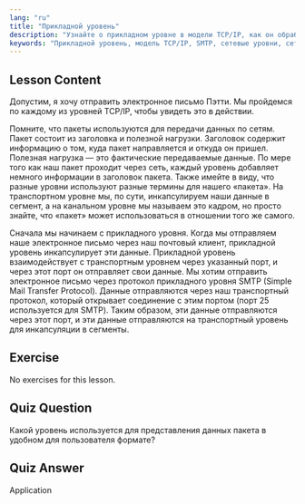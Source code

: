 ```yaml
---
lang: "ru"
title: "Прикладной уровень"
description: "Узнайте о прикладном уровне в модели TCP/IP, как он обрабатывает данные для электронной почты (SMTP), и его роли в сетевой коммуникации. Разберитесь в сетевых уровнях."
keywords: "Прикладной уровень, модель TCP/IP, SMTP, сетевые уровни, сети Linux, руководство для начинающих, сетевая коммуникация"
---
```


## Lesson Content

Допустим, я хочу отправить электронное письмо Пэтти. Мы пройдемся по каждому из уровней TCP/IP, чтобы увидеть это в действии.

Помните, что пакеты используются для передачи данных по сетям. Пакет состоит из заголовка и полезной нагрузки. Заголовок содержит информацию о том, куда пакет направляется и откуда он пришел. Полезная нагрузка — это фактические передаваемые данные. По мере того как наш пакет проходит через сеть, каждый уровень добавляет немного информации в заголовок пакета. Также имейте в виду, что разные уровни используют разные термины для нашего «пакета». На транспортном уровне мы, по сути, инкапсулируем наши данные в сегмент, а на канальном уровне мы называем это кадром, но просто знайте, что «пакет» может использоваться в отношении того же самого.

Сначала мы начинаем с прикладного уровня. Когда мы отправляем наше электронное письмо через наш почтовый клиент, прикладной уровень инкапсулирует эти данные. Прикладной уровень взаимодействует с транспортным уровнем через указанный порт, и через этот порт он отправляет свои данные. Мы хотим отправить электронное письмо через протокол прикладного уровня SMTP (Simple Mail Transfer Protocol). Данные отправляются через наш транспортный протокол, который открывает соединение с этим портом (порт 25 используется для SMTP). Таким образом, эти данные отправляются через этот порт, и эти данные отправляются на транспортный уровень для инкапсуляции в сегменты.

## Exercise

No exercises for this lesson.

## Quiz Question

Какой уровень используется для представления данных пакета в удобном для пользователя формате?

## Quiz Answer

Application
